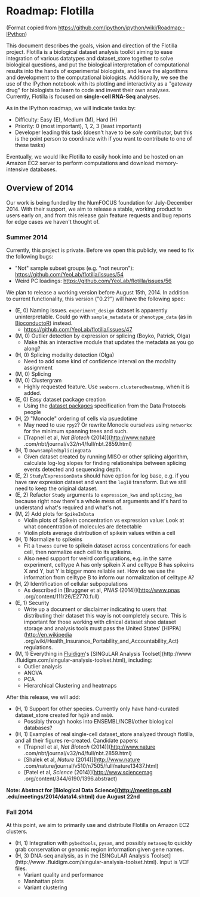 # Roadmap: Flotilla

(Format copied from https://github.com/ipython/ipython/wiki/Roadmap:-IPython)

This document describes the goals, vision and direction of the Flotilla
project. Flotilla is a biological dataset analysis toolkit aiming to ease
integration of various datatypes and dataset_store together to solve biological
questions, and put the biological interpretation of computational results
into the hands of experimental biologists, and leave the algorithms and
development to the computational biologists. Additionally,
we see the use of the IPython notebook with its plotting and interactivity as
 a "gateway drug" for biologists to learn to code and invent their own
 analyses. Currently, Flotilla is focused on **single-cell RNA-Seq** analyses.

As in the IPython roadmap, we will indicate tasks by:

* Difficulty: Easy (E), Medium (M), Hard (H)
* Priority: 0 (most important), 1, 2, 3 (least important)
* Developer leading this task (doesn't have to be *sole* contributor,
but this is the point person to coordinate with if you want to contribute to
one of these tasks)

Eventually, we would like Flotilla to easily hook into and be hosted on an
Amazon EC2 server to perform computations and download memory-intensive
databases.

## Overview of 2014

Our work is being funded by the NumFOCUS foundation for July-December 2014.
With their support, we aim to release a stable, working product to users
early on, and from this release gain feature requests and bug reports for
edge cases we haven't thought of.

### Summer 2014

Currently, this project is private. Before we open this publicly, we need to
fix the following bugs:

* "Not" sample subset groups (e.g. "not neuron"): https://github.com/YeoLab/flotilla/issues/54
* Weird PC loadings: https://github.com/YeoLab/flotilla/issues/56

We plan to release a working version before August 15th,
2014. In addition to current functionality, this version ("0.2?") will have
the following spec:

* (E, 0) Naming issues. `experiment_design` dataset is apparently uninterpretable.
Could go with `sample_metadata` or `phenotype_data` (as in 
[BioconductoR](http://www.bioconductor.org/)) instead.
    * https://github.com/YeoLab/flotilla/issues/47
* (M, 0) Outlier detection by expression or splicing (Boyko, Patrick, Olga)
    * Make this an interactive module that updates the metadata as you go
    along?
* (H, 0) Splicing modality detection (Olga)
    * Need to add some kind of confidence interval on the modality assignment
* (M, 0) Splicing
* (M, 0) Clustergram
    * Highly requested feature. Use `seaborn.clusteredheatmap`,
    when it is added.
* (E, 0) Easy dataset package creation
    * Using the [dataset packages](http://dataprotocols.org/dataset-packages/)
    specification from the Data Protocols people
* (H, 2) "Monocle" ordering of cells via psuedotime
    * May need to use `rpy2`? Or rewrite Monocle ourselves using `networkx`
    for the minimum spanning trees and such.
    * [Trapnell et al, *Nat Biotech* (2014)](http://www.nature
    .com/nbt/journal/v32/n4/full/nbt.2859.html)
* (H, 1) `DownsampledSplicingData`
    * Given dataset created by running MISO or other splicing algorithm,
    calculate log-log slopes for finding relationships between splicing
    events detected and sequencing depth.
* (E, 2) `Study`/`ExpressionData` should have option for log base,
e.g. if you have raw expresion dataset and want the `log10` transform. But we
still need to keep the original dataset.
* (E, 2) Refactor `Study` arguments to `expression_kws` and `splicing_kws`
because right now there's a whole mess of arguments and it's hard to
understand what's required and what's not.
* (M, 2) Add plots for `SpikeInData`
    * Violin plots of Spikein concentration vs expression value: Look at what
    concentration of molecules are detectable
    * Violin plots average distribution of spikein values within a cell
* (H, 1) Normalize to spikeins
    * Fit a `lowess` curve to spikein dataset across concentrations for each
    cell, then normalize each cell to its spikeins.
    * Also need support for weird configurations,
    e.g. in the same experiment, celltype A has only
    spikein X and celltype B has spikeins X and Y, but Y is bigger more
    reliable set. How do we use the information from celltype B to inform our
     normalization of celltype A?
* (H, 2) Identification of cellular subpopulations
    * As described in [Bruggner et al, *PNAS* (2014)](http://www.pnas
    .org/content/111/26/E2770.full)
* (E, 1) Security
    * Write up a document or disclaimer indicating to users that distributing
     their dataset this way is not completely secure. This is important for
     those working with clinical dataset shoe dataset storage and analysis
     tools must pass the United States' [HIPPA](http://en.wikipedia
     .org/wiki/Health_Insurance_Portability_and_Accountability_Act)
     regulations.
* (M, 1) Everything in [Fluidigm](http://www.fluidigm.com/home.html)'s
[SINGuLAR Analysis Toolset](http://www
.fluidigm.com/singular-analysis-toolset.html), including:
    * Outlier analysis
    * ANOVA
    * PCA
    * Hierarchical Clustering and heatmaps

After this release, we will add:

* (H, 1) Support for other species. Currently only have hand-curated dataset_store
 created for `hg19` and `mm10`.
    * Possibly through hooks into ENSEMBL/NCBI/other biological databases?
* (H, 1) Examples of real single-cell dataset_store analyzed through flotilla,
and all their figures re-created.
Candidate papers:
    * [Trapnell et al, *Nat Biotech* (2014)](http://www.nature
    .com/nbt/journal/v32/n4/full/nbt.2859.html)
    * [Shalek et al, *Nature* (2014)](http://www.nature
    .com/nature/journal/v510/n7505/full/nature13437.html)
    * [Patel et al, *Science* (2014)](http://www.sciencemag
    .org/content/344/6190/1396.abstract)

**Note: Abstract for [Biological Data Science](http://meetings.cshl
.edu/meetings/2014/data14.shtml) due August 22nd**

### Fall 2014

At this point, we aim to primarily use and distribute Flotilla on Amazon EC2
clusters.

* (H, 1) Integration with `pybedtools`, `pysam`, and possibly `metaseq` to
quickly grab conservation or genomic region information given gene names.
* (H, 3) DNA-seq analysis, as in the [SINGuLAR Analysis Toolset](http://www
.fluidigm.com/singular-analysis-toolset.html). Input is VCF files.
    * Variant quality and performance
    * Manhattan plots
    * Variant clustering

